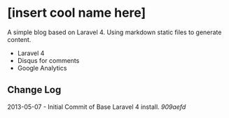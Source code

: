 # [insert cool name here]
A simple blog based on Laravel 4.  Using markdown static files to generate content.

* Laravel 4
* Disqus for comments
* Google Analytics

## Change Log
2013-05-07 - Initial Commit of Base Laravel 4 install. _909aefd_